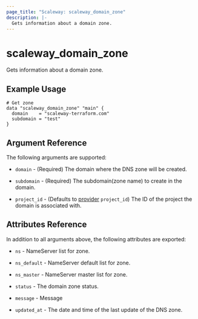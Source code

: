 ```yaml
---
page_title: "Scaleway: scaleway_domain_zone"
description: |-
  Gets information about a domain zone.
---
```


# scaleway_domain_zone

Gets information about a domain zone.

## Example Usage

```hcl
# Get zone
data "scaleway_domain_zone" "main" {
  domain    = "scaleway-terraform.com"
  subdomain = "test"
}
```

## Argument Reference

The following arguments are supported:

- `domain` - (Required) The domain where the DNS zone will be created.

- `subdomain` - (Required) The subdomain(zone name) to create in the domain.

- `project_id` - (Defaults to [provider](../index.md#project_id) `project_id`) The ID of the project the domain is associated with.

## Attributes Reference

In addition to all arguments above, the following attributes are exported:

- `ns` - NameServer list for zone.

- `ns_default` - NameServer default list for zone.

- `ns_master` - NameServer master list for zone.

- `status` - The domain zone status.

- `message` - Message

- `updated_at` - The date and time of the last update of the DNS zone.
